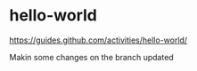 # hello-world
https://guides.github.com/activities/hello-world/

Makin some changes on the branch
updated
